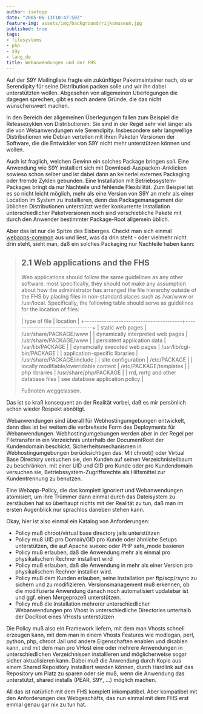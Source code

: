 ```yaml
---
author: isotopp
date: "2005-06-13T10:47:50Z"
feature-img: assets/img/background/rijksmuseum.jpg
published: true
tags:
- filesystems
- php
- s9y
- lang_de
title: Webanwendungen und der FHS
---
```

Auf der S9Y Mailingliste fragte ein zukünftiger Paketmaintainer nach, ob er Serendipity für seine Distribution packen solle und wir ihn dabei unterstützten wollen. Abgesehen von allgemeinen Überlegungen die dagegen sprechen, gibt es noch andere Gründe, die das nicht wünschenswert machen.

In den Bereich der allgemeinen Überlegungen fallen zum Beispiel die Releasezyklen von Distributionen: Sie sind in der Regel sehr viel länger als die von Webanwendungen wie Serendipity. Insbesondere sehr langwellige Distributionen wie Debian verteilen mit ihren Paketen Versionen der Software, die die Entwickler von S9Y nicht mehr unterstützen können und wollen. 

Auch ist fraglich, welchen Gewinn ein solches Package bringen soll. Eine Anwendung wie S9Y installiert sich mit Download-Auspacken-Anklicken sowieso schon selber und ist dabei dann an keinerlei externes Packaging oder fremde Zyklen gebunden. Eine Installation mit Betriebssystem-Packages bringt da nur Nachteile und fehlende Flexibilität. Zum Beispiel ist es so nicht leicht möglich, mehr als eine Version von S9Y an mehr als einer Location im System zu installieren, denn das Packagemanagement der üblichen Distributionen unterstützt weder konkurrente Installation unterschiedlicher Paketversionen noch sind verschiebliche Pakete mit durch den Anwender bestimmter Package-Root allgemein üblich.

Aber das ist nur die Spitze des Eisberges. Checkt man sich einmal 
[webapps-common](https://alioth.debian.org/projects/webapps-common/) aus und liest, was da drin steht - oder vielmehr nicht drin steht, sieht man, daß ein solches Packaging nur Nachteile haben kann: 

> ## 2.1 Web applications and the FHS
>
> Web applications should follow the same guidelines as any other software. most specifically, they should not make any assumption about how the administrator has arranged the file hierarchy outside of the FHS by placing files in non-standard places such as /var/www or /usr/local. Specifically, the following table should serve as guidelines for the location of files:
> 
> | type of file                           | location                        |
> +----------------------------------------+---------------------------------+
> | static web pages                       | /usr/share/PACKAGE/www          |
> | dynamically interpreted web pages      | /usr/share/PACKAGE/www          |
> | persistent application data            | /var/lib/PACKAGE                |
> | dynamcially executed web pages         | /usr/lib/cgi-bin/PACKAGE        |
> | application-specific libraries         | /usr/share/PACKAGE/include      |
> | site configuration                     | /etc/PACKAGE                    |
> | locally modifiable/overridable content | /etc/PACKAGE/templates          | 
> | php libraries                          | /usr/share/php/PACKAGE          |
> | rrd, mrtg and other database files     | see database application policy |
>
> Fußnoten weggelassen.


Das ist so kraß konsequent an der Realität vorbei, daß es mir persönlich schon wieder Respekt abnötigt.

Webanwendungen sind überall für Webhostingumgebungen entwickelt, denn dies ist bei weitem die verbreiteste Form des Deployments für Webanwendungen. Webhostingumgebungen werden aber in der Regel per Filetransfer in ein Verzeichnis unterhalb der DocumentRoot der Kundendomain beschickt. Sicherheitsmechanismen in Webhostingumgebungen berücksichtigen das: Mit chroot() oder Virtual Base Directory versuchen sie, den Kunden auf seinen Verzeichnisteilbaum zu beschränken. mit einer UID und GID pro Kunde oder pro Kundendomain versuchen sie, Betriebssystem-Zugriffsrechte als Hilfsmittel zur Kundentrennung zu benutzen.

Eine Webapp-Policy, die das komplett ignoriert und Webanwendungen atomisiert, um ihre Trümmer dann einmal durch das Dateisystem zu zerstäuben hat so überhaupt nichts mit der Realität zu tun, daß man im ersten Augenblick nur sprachlos daneben stehen kann.

Okay, hier ist also einmal ein Katalog von Anforderungen:

- Policy muß chroot/virtual base directory jails unterstützen
- Policy muß UID pro Domain/GID pro Kunde oder ähnliche Setups unterstützen, die auf Apache suexec oder PHP safe_mode basieren
- Policy muß erlauben, daß die Anwendung mehr als einmal pro physikalischem Rechner installiert wird
- Policy muß erlauben, daß die Anwendung in mehr als einer Version pro physikalischem Rechner installier wird.
- Policy muß dem Kunden erlauben, seine Installation per ftp/scp/rsync zu sichern und zu modifizieren. Versionsmanagement muß erkennen, ob die modifizierte Anwendung danach noch automatisiert updatebar ist und ggf. einen Mergeprozeß unterstützen.
- Policy muß die Installation mehrerer unterschiedlicher Webanwendungen pro Vhost in unterschiedliche Directories unterhalb der DocRoot eines VHosts unterstützen

Die Policy muß also ein Framework liefern, mit dem man Vhosts schnell erzeugen kann, mit dem man in einem Vhosts Features wie modlogan, perl, python, php, chroot Jail und andere Eigenschaften enablen und disablen kann, und mit dem man pro VHost eine oder mehrere Anwendungen in unterschiedlichen Verzeichnissen installieren und möglicherweise sogar sicher aktualisieren kann. Dabei muß die Anwendung durch Kopie aus einem Shared Repository installiert werden können, durch Hardlink auf das Repository um Platz zu sparen oder sie muß, wenn die Anwendung das unterstützt, shared installs (PEAR, S9Y, ...) möglich machen.

All das ist natürlich mit dem FHS komplett inkompatibel. Aber kompatibel mit den Anforderungen des Webgeschäfts, das nun einmal mit dem FHS erst einmal genau gar nix zu tun hat.
